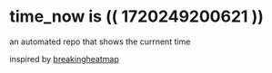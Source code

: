 # time_now is (( 1720249200621 ))

an automated repo that shows the currnent time

inspired by [breakingheatmap](https://github.com/breakingheatmap/breakingheatmap)